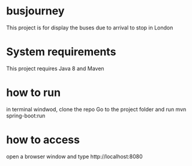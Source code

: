 # busjourney
This project is for display the buses due to arrival to stop in London
# System requirements
This project requires Java 8 and Maven
# how to run
in terminal windwod, clone the repo 
Go to the project folder and run mvn spring-boot:run
# how to access 
open a browser window and type http://localhost:8080

